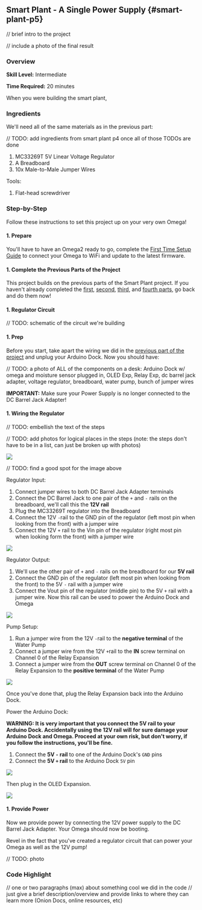 ## Smart Plant - A Single Power Supply {#smart-plant-p5}

// brief intro to the project

// include a photo of the final result

### Overview

**Skill Level:** Intermediate

**Time Required:** 20 minutes

When you were building the smart plant, 

### Ingredients

We'll need all of the same materials as in the previous part:

// TODO: add ingredients from smart plant p4 once all of those TODOs are done

1. MC33269T 5V Linear Voltage Regulator
1. A Breadboard
1. 10x Male-to-Male Jumper Wires

Tools:

1. Flat-head screwdriver



### Step-by-Step

Follow these instructions to set this project up on your very own Omega!

#### 1. Prepare

You'll have to have an Omega2 ready to go, complete the [First Time Setup Guide](https://docs.onion.io/omega2-docs/first-time-setup.html) to connect your Omega to WiFi and update to the latest firmware.


#### 1. Complete the Previous Parts of the Project

This project builds on the previous parts of the Smart Plant project. If you haven't already completed the [first](#smart-plant-p1), [second](#smart-plant-p2), [third](#smart-plant-p3), and [fourth parts](#smart-plant-p4), go back and do them now!

#### 1. Regulator Circuit

// TODO: schematic of the circuit we're building

#### 1. Prep

Before you start, take apart the wiring we did in the [previous part of the project](#smart-plant-p4) and unplug your Arduino Dock. Now you should have:

// TODO: a photo of ALL of the components on a desk: Arduino Dock w/ omega and moisture sensor plugged in, OLED Exp, Relay Exp, dc barrel jack adapter, voltage regulator, breadboard, water pump, bunch of jumper wires

**IMPORTANT:** Make sure your Power Supply is no longer connected to the DC Barrel Jack Adapter!

#### 1. Wiring the Regulator

// TODO: embellish the text of the steps

// TODO: add photos for logical places in the steps (note: the steps don't have to be in a list, can just be broken up with photos)

![](./img/smart-plant-p5-0-circuit-planning-1-regulator.png)

// TODO: find a good spot for the image above


Regulator Input:

1. Connect jumper wires to both DC Barrel Jack Adapter terminals
1. Connect the DC Barrel Jack to one pair of the `+` and `-` rails on the breadboard, we'll call this the **12V rail**
1. Plug the MC33269T regulator into the Breadboard
1. Connect the 12V `-`rail to the GND pin of the regulator (left most pin when looking from the front) with a jumper wire
1. Connect the 12V `+` rail to the Vin pin of the regulator (right most pin when looking form the front) with a jumper wire

![](./img/smart-plant-p5-wiring-01.jpg)

Regulator Output:

1. We'll use the other pair of `+` and `-` rails on the breadboard for our **5V rail**
1. Connect the GND pin of the regulator (left most pin when looking from the front) to the 5V `-` rail with a jumper wire
1. Connect the Vout pin of the regulator (middle pin) to the 5V `+` rail with a jumper wire. Now this rail can be used to power the Arduino Dock and Omega

![](./img/smart-plant-p5-wiring-02.jpg)

Pump Setup:

1. Run a jumper wire from the 12V `-`rail to the **negative terminal** of the Water Pump
1. Connect a jumper wire from the 12V `+`rail to the **IN** screw terminal on Channel 0 of the Relay Expansion
1. Connect a jumper wire from the **OUT** screw terminal on Channel 0 of the Relay Expansion to the **positive terminal** of the Water Pump

![](./img/smart-plant-p5-wiring-03.jpg)

Once you've done that, plug the Relay Expansion back into the Arduino Dock.

Power the Arduino Dock:

**WARNING: It is very important that you connect the 5V rail to your Arduino Dock. Accidentally using the 12V rail will for sure damage your Arduino Dock and Omega. Proceed at your own risk, but don't worry, if you follow the instructions, you'll be fine.**

1. Connect the **5V `-` rail** to one of the Arduino Dock's `GND` pins
1. Connect the **5V `+` rail** to the Arduino Dock `5V` pin

![](./img/smart-plant-p5-wiring-04.jpg)

Then plug in the OLED Expansion.

![](./img/smart-plant-p5-wiring-05.jpg)

#### 1. Provide Power

Now we provide power by connecting the 12V power supply to the DC Barrel Jack Adapter. Your Omega should now be booting.

Revel in the fact that you've created a regulator circuit that can power your Omega as well as the 12V pump!

// TODO: photo


### Code Highlight

// one or two paragraphs (max) about something cool we did in the code
//	just give a brief description/overview and provide links to where they can learn more (Onion Docs, online resources, etc)
